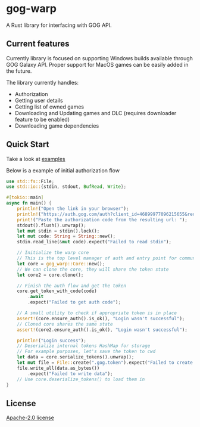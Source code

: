 # gog-warp

A Rust library for interfacing with GOG API.

## Current features

Currently library is focused on supporting Windows builds available through GOG Galaxy API.
Proper support for MacOS games can be easily added in the future.

The library currently handles:

- Authorization
- Getting user details
- Getting list of owned games 
- Downloading and Updating games and DLC (requires downloader feature to be enabled)
- Downloading game dependencies

## Quick Start

Take a look at [examples](examples/get_library.rs)

Below is a example of initial authorization flow 

```rust
use std::fs::File;
use std::io::{stdin, stdout, BufRead, Write};

#[tokio::main]
async fn main() {
    println!("Open the link in your browser");
    println!("https://auth.gog.com/auth?client_id=46899977096215655&redirect_uri=https://embed.gog.com/on_login_success?origin=client&response_type=code&layout=client2");
    print!("Paste the authorization code from the resulting url: ");
    stdout().flush().unwrap();
    let mut stdin = stdin().lock();
    let mut code: String = String::new();
    stdin.read_line(&mut code).expect("Failed to read stdin");

    // Initialize the warp core
    // This is the top level manager of auth and entry point for communication with GOG
    let core = gog_warp::Core::new();
    // We can clone the core, they will share the token state
    let core2 = core.clone();

    // Finish the auth flow and get the token
    core.get_token_with_code(code)
        .await
        .expect("Failed to get auth code");

    // A small utility to check if appropriate token is in place
    assert!(core.ensure_auth().is_ok(), "Login wasn't successful");
    // Cloned core shares the same state 
    assert!(core2.ensure_auth().is_ok(), "Login wasn't successful");

    println!("Login success");
    // Deserialize internal tokens HashMap for storage
    // For example purposes, let's save the token to cwd
    let data = core.serialize_tokens().unwrap();
    let mut file = File::create(".gog.token").expect("Failed to create file");
    file.write_all(data.as_bytes())
        .expect("Failed to write data");
    // Use core.deserialize_tokens() to load them in
}

```

## License
[Apache-2.0 license](LICENSE)
